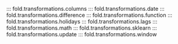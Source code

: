 ::: fold.transformations.columns
::: fold.transformations.date
::: fold.transformations.difference
::: fold.transformations.function
::: fold.transformations.holidays
::: fold.transformations.lags
::: fold.transformations.math
::: fold.transformations.sklearn
::: fold.transformations.update
::: fold.transformations.window